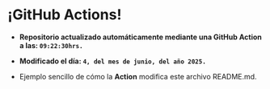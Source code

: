 # ¡GitHub Actions!
* **Repositorio actualizado automáticamente mediante una GitHub Action a las: `09:22:30hrs.`**
* **Modificado el día: `4, del mes de junio, del año 2025.`**

* Ejemplo sencillo de cómo la **Action** modifica este archivo README.md.
